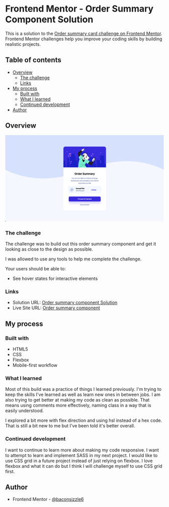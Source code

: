 # Frontend Mentor - Order Summary Component Solution

This is a solution to the [Order summary card challenge on Frontend Mentor](https://www.frontendmentor.io/challenges/order-summary-component-QlPmajDUj). Frontend Mentor challenges help you improve your coding skills by building realistic projects.

## Table of contents

- [Overview](#overview)
  - [The challenge](#the-challenge)
  - [Links](#links)
- [My process](#my-process)
  - [Built with](#built-with)
  - [What I learned](#what-i-learned)
  - [Continued development](#continued-development)
- [Author](#author)

## Overview

![](./screenshots/desktop-screenshot.png)

### The challenge

The challenge was to build out this order summary component and get it looking as close to the design as possible.

I was allowed to use any tools to help me complete the challenge.

Your users should be able to:

- See hover states for interactive elements

### Links

- Solution URL: [Order summary component Solution](https://your-solution-url.com)
- Live Site URL: [Order summary component](https://zealous-wright-a92606.netlify.app/)

## My process

### Built with

- HTML5
- CSS
- Flexbox
- Mobile-first workflow

### What I learned

Most of this build was a practice of things I learned previously. I'm trying to keep the skills I've learned as well as learn new ones in between jobs. I am also trying to get better at making my code as clean as possible. That means using comments more effectively, naming class in a way that is easily understood.

I explored a bit more with flex direction and using hsl instead of a hex code. That is still a bit new to me but I've been told it's better overall.

### Continued development

I want to continue to learn more about making my code responsive. I want to attempt to learn and implement SASS in my next project. I would like to use CSS grid in a future project instead of just relying on flexbox. I love flexbox and what it can do but I think I will challenge myself to use CSS grid first.

## Author

- Frontend Mentor - [@baconsizzle6](https://www.frontendmentor.io/profile/baconsizzle6)
